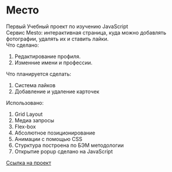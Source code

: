 # Место
Первый Учебный проект по изучению JavaScript  
Cервис Mesto: интерактивная страница, куда можно добавлять фотографии, удалять их и ставить лайки.  
Что сделано:  
1. Редактирование профиля.
2. Изменние имени и профессии. 

Что планируется сделать:  
1. Система лайков  
2. Добавление и удаление карточек  

Использовано:

1. Grid Layout
2. Медиа запросы
3. Flex-box
4. Абсолютное позиционирование
5. Анимации с помощью CSS
6. Стурктура построена по БЭМ методологии
7. Открытие popup сделано на JavaScript

[Ссылка на проект](https://nikita-trofimov.github.io/mesto/index.html)
